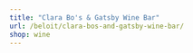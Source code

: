 ```yaml
---
title: "Clara Bo's & Gatsby Wine Bar"
url: /beloit/clara-bos-and-gatsby-wine-bar/
shop: wine
---
```

